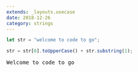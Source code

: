 ```yaml
---
extends: _layouts.usecase
date: 2018-12-26
category: strings
---
```


```javascript
let str = "welcome to code to go";

str = str[0].toUpperCase() + str.substring(1);
```

<pre class="output">Welcome to code to go</pre>
